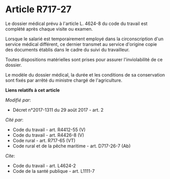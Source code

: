 # Article R717-27

Le dossier médical prévu à l'article L. 4624-8 du code du travail est complété après chaque visite ou examen.

Lorsque le salarié est temporairement employé dans la circonscription d'un service médical différent, ce dernier transmet au
service d'origine copie des documents établis dans le cadre du suivi du travailleur.

Toutes dispositions matérielles sont prises pour assurer l'inviolabilité de ce dossier.

Le modèle du dossier médical, la durée et les conditions de sa conservation sont fixés par arrêté du ministre chargé de
l'agriculture.

**Liens relatifs à cet article**

_Modifié par_:

  - Décret n°2017-1311 du 29 août 2017 - art. 2

_Cité par_:

  - Code du travail - art. R4412-55 (V)
  - Code du travail - art. R4426-8 (V)
  - Code rural - art. R717-65 (VT)
  - Code rural et de la pêche maritime - art. D717-26-7 (Ab)

_Cite_:

  - Code du travail - art. L4624-2
  - Code de la santé publique - art. L1111-7
